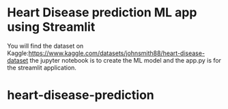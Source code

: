 # Heart Disease prediction ML app using Streamlit
You will find the dataset on Kaggle:https://www.kaggle.com/datasets/johnsmith88/heart-disease-dataset
the jupyter notebook is to create the ML model and the app.py is for the streamlit application.
# heart-disease-prediction
